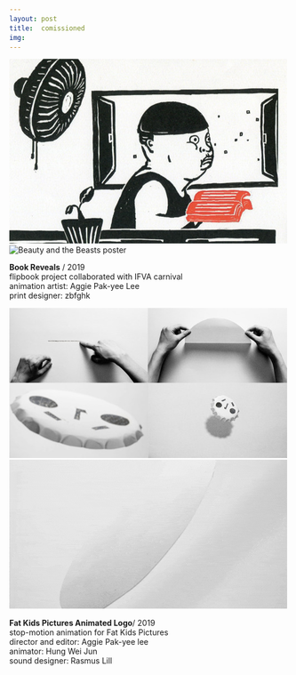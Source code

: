 ```yaml
---
layout: post
title:  comissioned
img:
---
```


  
![others002](/assets/images/comissioned/others002.jpg)
<img src="/assets/images/comissioned/others003.gif" alt="Beauty and the Beasts poster" width="600"/>

**Book Reveals** / 2019   
flipbook project collaborated with IFVA carnival   
animation artist: Aggie Pak-yee Lee   
print designer: zbfghk   
  
  
  
  
  
![others004](/assets/images/comissioned/others004.jpg)
![others005](/assets/images/comissioned/others005.gif)

**Fat Kids Pictures Animated Logo**/ 2019   
stop-motion animation for Fat Kids Pictures   
director and editor: Aggie Pak-yee lee   
animator: Hung Wei Jun   
sound designer: Rasmus Lill   

